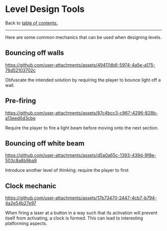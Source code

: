 # Level Design Tools

Back to [table of contents.](/resources/level-design/index.md)

---

Here are some common mechanics that can be used when designing levels.

## Bouncing off walls

https://github.com/user-attachments/assets/49417db6-5974-4a5e-a175-76d52103702c

Obfuscate the intended solution by requiring the player to bounce light off a wall.

## Pre-firing

https://github.com/user-attachments/assets/87c4bcc3-c967-4296-828b-a13eed0d3cbe

Require the player to fire a light beam before moving onto the next section.

## Bouncing off white beam

https://github.com/user-attachments/assets/d5a0a65c-1393-439d-9f8e-503c8a8b9ba9

Introduce another level of thinking: require the player to first 

## Clock mechanic

https://github.com/user-attachments/assets/17b73470-2447-4cb7-b794-4a2e54b27e97

When firing a laser at a button in a way such that its activation will prevent itself from activating, a clock is formed. This can lead to interesting platforming aspects.
